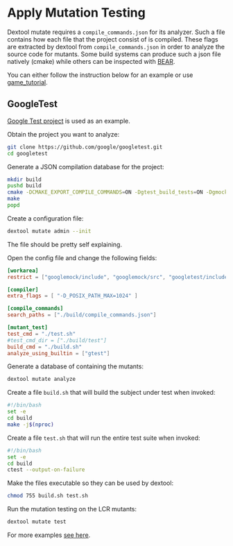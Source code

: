 # Apply Mutation Testing

Dextool mutate requires a `compile_commands.json` for its analyzer. Such a file
contains how each file that the project consist of is compiled. These flags are
extracted by dextool from `compile_commands.json` in order to analyze the
source code for mutants. Some build systems can produce such a json file
natively (cmake) while others can be inspected with
[BEAR](https://github.com/rizsotto/Bear).

You can either follow the instruction below for an example or use
[game_tutorial](examples/game_tutorial).

## GoogleTest

[Google Test project](https://github.com/google/googletest) is used as an
example.

Obtain the project you want to analyze:
```sh
git clone https://github.com/google/googletest.git
cd googletest
```

Generate a JSON compilation database for the project:
```sh
mkdir build
pushd build
cmake -DCMAKE_EXPORT_COMPILE_COMMANDS=ON -Dgtest_build_tests=ON -Dgmock_build_tests=ON ..
make
popd
```

Create a configuration file:
```sh
dextool mutate admin --init
```
The file should be pretty self explaining.

Open the config file and change the following fields:
```toml
[workarea]
restrict = ["googlemock/include", "googlemock/src", "googletest/include", "googletest/src"]

[compiler]
extra_flags = [ "-D_POSIX_PATH_MAX=1024" ]

[compile_commands]
search_paths = ["./build/compile_commands.json"]

[mutant_test]
test_cmd = "./test.sh"
#test_cmd_dir = ["./build/test"]
build_cmd = "./build.sh"
analyze_using_builtin = ["gtest"]
```

Generate a database of containing the mutants:
```sh
dextool mutate analyze
```

Create a file `build.sh` that will build the subject under test when invoked:
```sh
#!/bin/bash
set -e
cd build
make -j$(nproc)
```

Create a file `test.sh` that will run the entire test suite when invoked:
```sh
#!/bin/bash
set -e
cd build
ctest --output-on-failure
```

Make the files executable so they can be used by dextool:
```sh
chmod 755 build.sh test.sh
```

Run the mutation testing on the LCR mutants:
```sh
dextool mutate test
```

For more examples [see here](examples).
